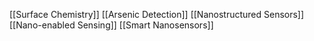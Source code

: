 [[Surface Chemistry]]
[[Arsenic Detection]]
[[Nanostructured Sensors]]
[[Nano-enabled Sensing]]
[[Smart Nanosensors]]
